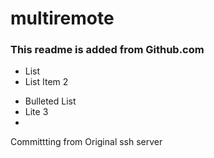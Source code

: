 # multiremote
### This readme is added from Github.com
- List
- List Item 2


* Bulleted List
* Lite 3
* 

Committting from Original ssh server